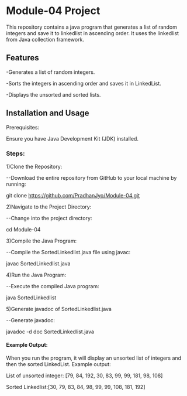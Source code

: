 # Module-04 Project 
This repository contains a java program that generates a list of random integers and save it to linkedlist in ascending order. It uses the linkedlist from Java collection framework.

## Features
-Generates a list of random integers.

-Sorts the integers in ascending order and saves it in LinkedList.

-Displays the unsorted and sorted lists.


## Installation and Usage
Prerequisites:

Ensure you have Java Development Kit (JDK) installed.

### Steps:

1)Clone the Repository:

--Download the entire repository from GitHub to your local machine by running:

 git clone https://github.com/PradhanJyo/Module-04.git

2)Navigate to the Project Directory:

--Change into the project directory:

 cd Module-04

3)Compile the Java Program:

--Compile the SortedLinkedlist.java file using javac:

 javac SortedLinkedlist.java

 4)Run the Java Program:

 --Execute the compiled Java program:

 java SortedLinkedlist
 
5)Generate javadoc of SortedLinkedlist.java

--Generate javadoc:

javadoc -d doc SortedLinkedlist.java

#### Example Output:

When you run the program, it will display an unsorted list of integers and then the sorted LinkedList. Example output:

List of unsorted integer: [79, 84, 192, 30, 83, 99, 99, 181, 98, 108]

Sorted Linkedlist:[30, 79, 83, 84, 98, 99, 99, 108, 181, 192]



